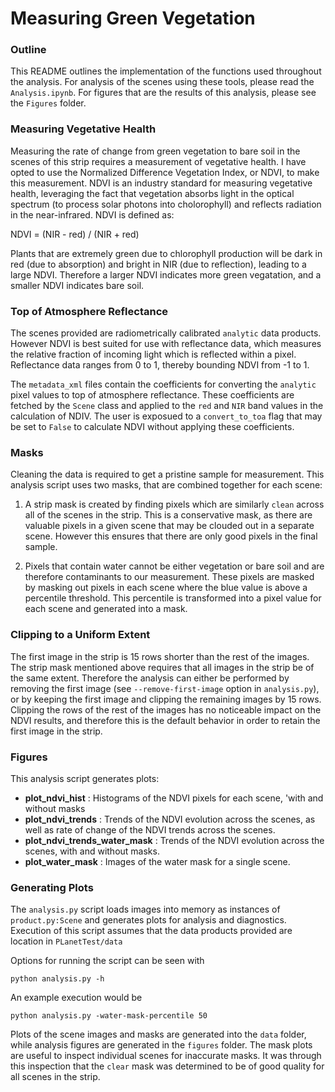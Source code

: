 # Measuring Green Vegetation

### Outline

This README outlines the implementation of the functions used 
throughout the analysis. For analysis of the scenes using these tools, please 
read the `Analysis.ipynb`. For figures that are the results of this 
analysis, please see the `Figures` folder.

### Measuring Vegetative Health
Measuring the rate of change from green vegetation to bare soil
in the scenes of this strip requires a measurement of vegetative health.
I have opted to use the Normalized Difference Vegetation Index, or NDVI,
to make this measurement. NDVI is an industry standard for measuring
vegetative health, leveraging the fact that vegetation absorbs light in the
optical spectrum (to process solar photons into cholorophyll) and reflects
radiation in the near-infrared. NDVI is defined as:

NDVI = (NIR - red) / (NIR + red)

Plants that are extremely green due to chlorophyll production will be
dark in red (due to absorption) and bright in NIR (due to reflection),
leading to a large NDVI. Therefore a larger NDVI indicates more green
vegatation, and a smaller NDVI indicates bare soil.

### Top of Atmosphere Reflectance

The scenes provided are radiometrically calibrated `analytic` data products.
However NDVI is best suited for use with reflectance data, which measures 
the relative fraction of incoming light which is reflected within a pixel. 
Reflectance data ranges from 0 to 1, thereby bounding NDVI from -1 to 1. 

The `metadata_xml` files contain the coefficients for converting the 
`analytic` pixel values to top of atmosphere reflectance. These coefficients 
are fetched by the `Scene` class and applied to the `red` and `NIR` band 
values in the calculation of NDIV. The user is exposued to a `convert_to_toa` 
flag that may be set to `False` to calculate NDVI without applying these 
coefficients. 

### Masks
Cleaning the data is required to get a pristine sample for measurement. This
analysis script uses two masks, that are combined together for each scene:

1. A strip mask is created by finding pixels which are similarly `clean`
       across all of the scenes in the strip. This is a conservative mask, as
       there are valuable pixels in a given scene that may  be clouded out in a
       separate scene. However this ensures that there are only good pixels in
       the final sample.

2. Pixels that contain water cannot be either vegetation or bare soil and
       are therefore contaminants to our measurement. These pixels are masked
       by masking out pixels in each scene where the blue value is above
       a percentile threshold. This percentile is transformed into a pixel
       value for each scene and generated into a mask.

### Clipping to a Uniform Extent

The first image in the strip is 15 rows shorter than the rest of the images. 
The strip mask mentioned above requires that all images in the strip be of 
the same extent. Therefore the analysis can either be performed by removing 
the first image (see `--remove-first-image` option in `analysis.py`), or 
by keeping the first image and clipping the remaining images by 15 rows. 
Clipping the rows of the rest of the images has no noticeable impact on the 
NDVI results, and therefore this is the default behavior in order to retain 
the first image in the strip.

### Figures
This analysis script generates plots:
- **plot_ndvi_hist** : Histograms of the NDVI pixels for each scene, 
'with and without masks
- **plot_ndvi_trends** : Trends of the NDVI evolution across the scenes, 
as well as rate of change of the NDVI trends across the scenes.
- **plot_ndvi_trends_water_mask** : Trends of the NDVI evolution across 
the scenes, with and without masks.
- **plot_water_mask** : Images of the water mask for a single scene.

### Generating Plots

The `analysis.py` script loads images into memory as instances of 
`product.py:Scene` and generates plots for analysis and diagnostics. Execution 
of this script assumes that the data products provided are location in 
`PLanetTest/data`

Options for running the script can be seen with

    python analysis.py -h
    
An example execution would be

    python analysis.py -water-mask-percentile 50
    
Plots of the scene images and masks are generated into the `data` folder, 
while analysis figures are generated in the `figures` folder. The mask plots 
are useful to inspect individual scenes for inaccurate masks. It was through 
this inspection that the `clear` mask was determined to be of good quality 
for all scenes in the strip.
   